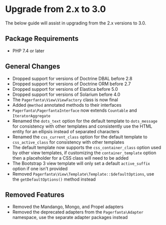 # Upgrade from 2.x to 3.0

The below guide will assist in upgrading from the 2.x versions to 3.0.

## Package Requirements

- PHP 7.4 or later

## General Changes

- Dropped support for versions of Doctrine DBAL before 2.8
- Dropped support for versions of Doctrine ORM before 2.7
- Dropped support for versions of Elastica before 5.0
- Dropped support for versions of Solarium before 4.0
- The `Pagerfanta\View\ViewFactory` class is now final
- Added `@method` annotated methods to their interfaces
- `Pagerfanta\PagerfantaInterface` now extends `Countable` and `IteratorAggregate`
- Renamed the `dots_text` option for the default template to `dots_message` for consistency with other templates and consistently use the HTML entity for an ellipsis instead of separated characters
- Renamed the `css_current_class` option for the default template to `css_active_class` for consistency with other templates
- The default template now supports the `css_container_class` option used by other view templates, if customizing the `container_template` option then a placeholder for a CSS class will need to be added
- The Bootstrap 3 view template will only set a default `active_suffix` option if one isn't provided
- Removed `Pagerfanta\View\Template\Template::$defaultOptions`, use the `getDefaultOptions()` method instead

## Removed Features

- Removed the Mandango, Mongo, and Propel adapters
- Removed the deprecated adapters from the `Pagerfanta\Adapter` namespace, use the separate adapter packages instead
